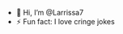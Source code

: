 - 👋 Hi, I’m @Larrissa7
- ⚡ Fun fact: I love cringe jokes

<!---
Larrissa7/Larrissa7 is a ✨ special ✨ repository because its `README.md` (this file) appears on your GitHub profile.
You can click the Preview link to take a look at your changes.
--->
